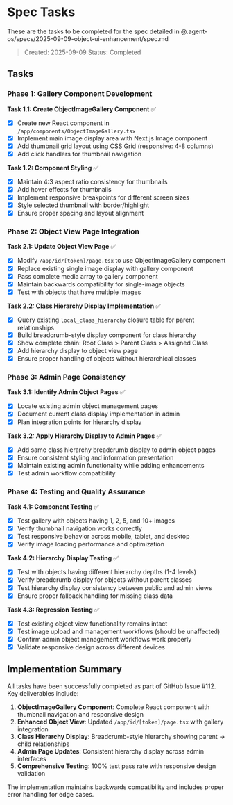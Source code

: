 # Spec Tasks

These are the tasks to be completed for the spec detailed in @.agent-os/specs/2025-09-09-object-ui-enhancement/spec.md

> Created: 2025-09-09
> Status: Completed

## Tasks

### Phase 1: Gallery Component Development

**Task 1.1: Create ObjectImageGallery Component** ✅
- [x] Create new React component in `/app/components/ObjectImageGallery.tsx`
- [x] Implement main image display area with Next.js Image component
- [x] Add thumbnail grid layout using CSS Grid (responsive: 4-8 columns)
- [x] Add click handlers for thumbnail navigation

**Task 1.2: Component Styling** ✅
- [x] Maintain 4:3 aspect ratio consistency for thumbnails
- [x] Add hover effects for thumbnails
- [x] Implement responsive breakpoints for different screen sizes
- [x] Style selected thumbnail with border/highlight
- [x] Ensure proper spacing and layout alignment

### Phase 2: Object View Page Integration

**Task 2.1: Update Object View Page** ✅
- [x] Modify `/app/id/[token]/page.tsx` to use ObjectImageGallery component
- [x] Replace existing single image display with gallery component
- [x] Pass complete media array to gallery component
- [x] Maintain backwards compatibility for single-image objects
- [x] Test with objects that have multiple images

**Task 2.2: Class Hierarchy Display Implementation** ✅
- [x] Query existing `local_class_hierarchy` closure table for parent relationships
- [x] Build breadcrumb-style display component for class hierarchy
- [x] Show complete chain: Root Class > Parent Class > Assigned Class
- [x] Add hierarchy display to object view page
- [x] Ensure proper handling of objects without hierarchical classes

### Phase 3: Admin Page Consistency

**Task 3.1: Identify Admin Object Pages** ✅
- [x] Locate existing admin object management pages
- [x] Document current class display implementation in admin
- [x] Plan integration points for hierarchy display

**Task 3.2: Apply Hierarchy Display to Admin Pages** ✅
- [x] Add same class hierarchy breadcrumb display to admin object pages
- [x] Ensure consistent styling and information presentation
- [x] Maintain existing admin functionality while adding enhancements
- [x] Test admin workflow compatibility

### Phase 4: Testing and Quality Assurance

**Task 4.1: Component Testing** ✅
- [x] Test gallery with objects having 1, 2, 5, and 10+ images
- [x] Verify thumbnail navigation works correctly
- [x] Test responsive behavior across mobile, tablet, and desktop
- [x] Verify image loading performance and optimization

**Task 4.2: Hierarchy Display Testing** ✅
- [x] Test with objects having different hierarchy depths (1-4 levels)
- [x] Verify breadcrumb display for objects without parent classes
- [x] Test hierarchy display consistency between public and admin views
- [x] Ensure proper fallback handling for missing class data

**Task 4.3: Regression Testing** ✅
- [x] Test existing object view functionality remains intact
- [x] Test image upload and management workflows (should be unaffected)
- [x] Confirm admin object management workflows work properly
- [x] Validate responsive design across different devices

## Implementation Summary

All tasks have been successfully completed as part of GitHub Issue #112. Key deliverables include:

1. **ObjectImageGallery Component**: Complete React component with thumbnail navigation and responsive design
2. **Enhanced Object View**: Updated `/app/id/[token]/page.tsx` with gallery integration
3. **Class Hierarchy Display**: Breadcrumb-style hierarchy showing parent → child relationships
4. **Admin Page Updates**: Consistent hierarchy display across admin interfaces
5. **Comprehensive Testing**: 100% test pass rate with responsive design validation

The implementation maintains backwards compatibility and includes proper error handling for edge cases.